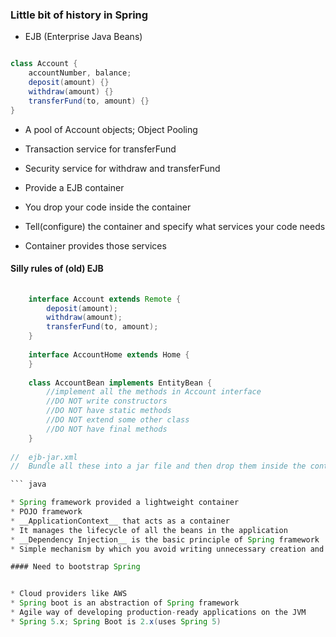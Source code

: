 ### Little bit of history in Spring

* EJB (Enterprise Java Beans)

``` java

class Account {
	accountNumber, balance;
	deposit(amount) {}
	withdraw(amount) {}
	transferFund(to, amount) {}
}

```

* A pool of Account objects; Object Pooling
* Transaction service for transferFund
* Security service for withdraw and transferFund

* Provide a EJB container
* You drop your code inside the container
* Tell(configure) the container and specify what services your code needs
* Container provides those services

#### Silly rules of (old) EJB

``` java
	
	interface Account extends Remote {
		deposit(amount);
		withdraw(amount);
		transferFund(to, amount);
	}
	
	interface AccountHome extends Home {
	}
	
	class AccountBean implements EntityBean {
		//implement all the methods in Account interface
		//DO NOT write constructors
		//DO NOT have static methods
		//DO NOT extend some other class
		//DO NOT have final methods
	}
	
//	ejb-jar.xml
//  Bundle all these into a jar file and then drop them inside the container

``` java

* Spring framework provided a lightweight container
* POJO framework
* __ApplicationContext__ that acts as a container
* It manages the lifecycle of all the beans in the application
* __Dependency Injection__ is the basic principle of Spring framework
* Simple mechanism by which you avoid writing unnecessary creation and lookup code

#### Need to bootstrap Spring


* Cloud providers like AWS
* Spring boot is an abstraction of Spring framework
* Agile way of developing production-ready applications on the JVM
* Spring 5.x; Spring Boot is 2.x(uses Spring 5)












